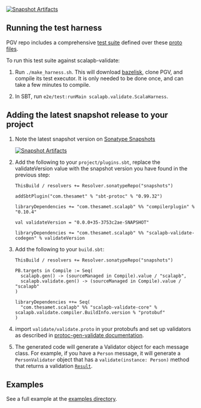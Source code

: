 [![Snapshot Artifacts][Badge-SonatypeSnapshots]][Link-SonatypeSnapshots]

## Running the test harness

PGV repo includes a comprehensive [test suite](https://github.com/envoyproxy/protoc-gen-validate/blob/master/tests/harness/executor/cases.go) defined over these [proto files](https://github.com/envoyproxy/protoc-gen-validate/tree/master/tests/harness/cases).

To run this test suite against scalapb-validate:

1. Run `./make_harness.sh`. This will download [bazelisk](https://github.com/bazelbuild/bazelisk), clone PGV, and compile its test executor. It is only needed to be done once, and can take a few minutes to compile.

2. In SBT, run `e2e/test:runMain scalapb.validate.ScalaHarness`.

## Adding the latest snapshot release to your project

1. Note the latest snapshot version on [Sonatype Snapshots](https://oss.sonatype.org/content/repositories/snapshots/com/thesamet/scalapb/scalapb-validate-core_2.13/)

   [![Snapshot Artifacts][Badge-SonatypeSnapshots]][Link-SonatypeSnapshots]

1. Add the following to your `project/plugins.sbt`, replace the
   validateVersion value with the snapshot version you have found in the
   previous step:
   ```
   ThisBuild / resolvers += Resolver.sonatypeRepo("snapshots")

   addSbtPlugin("com.thesamet" % "sbt-protoc" % "0.99.32")

   libraryDependencies += "com.thesamet.scalapb" %% "compilerplugin" % "0.10.4"

   val validateVersion = "0.0.0+35-3753c2ae-SNAPSHOT"

   libraryDependencies += "com.thesamet.scalapb" %% "scalapb-validate-codegen" % validateVersion
   ```

1. Add the following to your `build.sbt`:
   ```
   ThisBuild / resolvers += Resolver.sonatypeRepo("snapshots")

   PB.targets in Compile := Seq(
     scalapb.gen() -> (sourceManaged in Compile).value / "scalapb",
     scalapb.validate.gen() -> (sourceManaged in Compile).value / "scalapb"
   )

   libraryDependencies ++= Seq(
     "com.thesamet.scalapb" %% "scalapb-validate-core" % scalapb.validate.compiler.BuildInfo.version % "protobuf"
   )
   ```

1. import `validate/validate.proto` in your protobufs and set up validators as described in [protoc-gen-validate documentation](https://github.com/envoyproxy/protoc-gen-validate).

1. The generated code will generate a Validator object for each message class. For example, if you have a `Person` message, it will generate a `PersonValidator` object that has a `validate(instance: Person)` method that returns a validation [`Result`](https://github.com/scalapb/scalapb-validate/blob/master/core/src/main/scala/scalapb/validate/Validator.scala).

## Examples
See a full example at the [examples directory](https://github.com/scalapb/scalapb-validate/tree/master/example).

[Link-SonatypeSnapshots]: https://oss.sonatype.org/content/repositories/snapshots/com/thesamet/scalapb/scalapb-validate-core_2.13/ "Sonatype Snapshots"
[Badge-SonatypeSnapshots]: https://img.shields.io/nexus/s/https/oss.sonatype.org/com.thesamet.scalapb/scalapb-validate-core_2.13.svg "Sonatype Snapshots"
